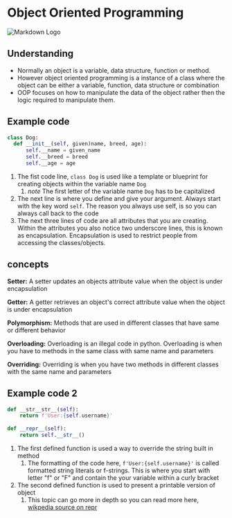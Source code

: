 #  Object Oriented Programming


![Markdown Logo](https://i.ytimg.com/vi/SzJ46YA_RaA/maxresdefault.jpg)

## __Understanding__

- Normally an object is a variable, data structure, function or method.
- However object oriented programming is a instance of a class where the object can be either a variable, function, data structure or combination
- OOP focuses on how to manipulate the data of the object rather then the logic required to manipulate them.


## __Example code__

```python
class Dog:
  def __init__(self, given)name, breed, age):
      self.__name = given_name
      self.__breed = breed
      self.__age = age
```
1. The fist code line, ```class Dog``` is used like a template or blueprint for creating objects within the variable name ```Dog```
    1. *note* The first letter of the variable name ```Dog``` has to be capitalized
2. The next line is where you define and give your argument. Always start with the key word  ```self```. The reason you always use self, is so you can always call back to the code
3. The next three lines of code are all attributes that you are creating. Within the attributes you also notice two underscore lines, this is known as encapsulation. Encapsulation is used to restrict people from accessing the classes/objects.


## __concepts__

**Setter:** A setter updates an objects attribute value when the object is under encapsulation

**Getter:** A getter retrieves an object's correct attribute value when the object is under encapsulation

**Polymorphism:** Methods that are used in different classes that have same or different behavior

**Overloading:** Overloading is an illegal code in python. Overloading is when you have to methods in the same class with same name and parameters

**Overriding:** Overriding is when you have two methods in different classes with the same name and parameters


## __Example code 2__
```Python
def __str__str__(self):
    return f'User:{self.username}'
    
def __repr__(self):
    return self.__str__()
```
1. The first defined function is used a way to override the string built in method
    1. The formatting of the code here, ```f'User:{self.username}'``` is called formatted string literals or f-strings. This is where you start with letter "f" or "F" and contain the your variable within a curly bracket
2. The second defined function is used to present a printable version of object
    1. This topic can go more in depth so you can read more here, [wikpedia source on repr](https://docs.python.org/3/library/functions.html#repr)
